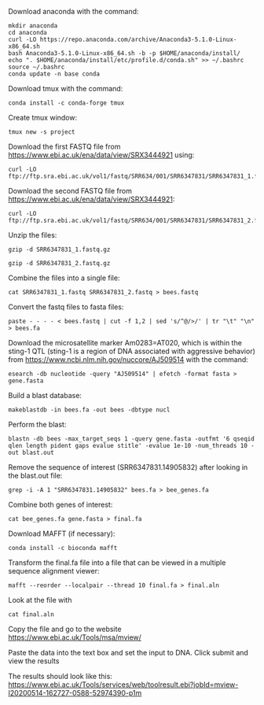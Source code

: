 Download anaconda with the command:

```
mkdir anaconda
cd anaconda
curl -LO https://repo.anaconda.com/archive/Anaconda3-5.1.0-Linux-x86_64.sh
bash Anaconda3-5.1.0-Linux-x86_64.sh -b -p $HOME/anaconda/install/
echo ". $HOME/anaconda/install/etc/profile.d/conda.sh" >> ~/.bashrc
source ~/.bashrc
conda update -n base conda
```

Download tmux with the command:

```
conda install -c conda-forge tmux
```

Create tmux window:

```
tmux new -s project
```

Download the first FASTQ file from https://www.ebi.ac.uk/ena/data/view/SRX3444921 using:

```
curl -LO ftp://ftp.sra.ebi.ac.uk/vol1/fastq/SRR634/001/SRR6347831/SRR6347831_1.fastq.gz
```

Download the second FASTQ file from https://www.ebi.ac.uk/ena/data/view/SRX3444921:

```
curl -LO ftp://ftp.sra.ebi.ac.uk/vol1/fastq/SRR634/001/SRR6347831/SRR6347831_2.fastq.gz
```

Unzip the files:

```
gzip -d SRR6347831_1.fastq.gz

gzip -d SRR6347831_2.fastq.gz
```

Combine the files into a single file:

```
cat SRR6347831_1.fastq SRR6347831_2.fastq > bees.fastq
```

Convert the fastq files to fasta files:

```
paste - - - - < bees.fastq | cut -f 1,2 | sed 's/^@/>/' | tr "\t" "\n" > bees.fa
```

Download the microsatellite marker Am0283=AT020, which is within the sting-1 QTL (sting-1 is a region of DNA associated with aggressive behavior) from https://www.ncbi.nlm.nih.gov/nuccore/AJ509514 with the command:

```
esearch -db nucleotide -query "AJ509514" | efetch -format fasta > gene.fasta
```

Build a blast database:

```
makeblastdb -in bees.fa -out bees -dbtype nucl
```

Perform the blast:

```
blastn -db bees -max_target_seqs 1 -query gene.fasta -outfmt '6 qseqid qlen length pident gaps evalue stitle' -evalue 1e-10 -num_threads 10 -out blast.out
```

Remove the sequence of interest (SRR6347831.14905832) after looking in the blast.out file:

```
grep -i -A 1 "SRR6347831.14905832" bees.fa > bee_genes.fa
```

Combine both genes of interest:

```
cat bee_genes.fa gene.fasta > final.fa
```

Download MAFFT (if necessary):

```
conda install -c bioconda mafft
```

Transform the final.fa file into a file that can be viewed in a multiple sequence alignment viewer:

```
mafft --reorder --localpair --thread 10 final.fa > final.aln
```

Look at the file with

```
cat final.aln
```

Copy the file and go to the website https://www.ebi.ac.uk/Tools/msa/mview/

Paste the data into the text box and set the input to DNA. Click submit and view the results

The results should look like this:
https://www.ebi.ac.uk/Tools/services/web/toolresult.ebi?jobId=mview-I20200514-162727-0588-52974390-p1m
